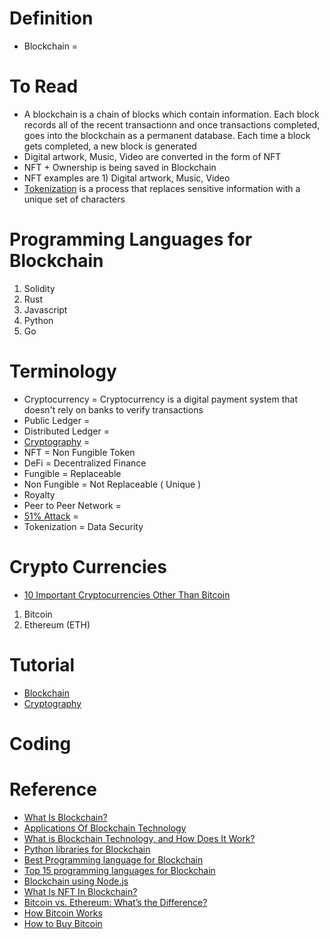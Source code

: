 # Definition
* Blockchain =

# To Read
* A blockchain is a chain of blocks which contain information. Each block records all of the recent transactionn and once transactions completed,  goes into the blockchain as a permanent database. Each time a block gets completed, a new block is generated
* Digital artwork, Music, Video are converted in the form of NFT
* NFT + Ownership is being saved in Blockchain
* NFT examples are 1) Digital artwork, Music, Video
* [Tokenization](https://blockchain.oodles.io/blog/blockchain-based-tokenization-essentials/) is a process that replaces sensitive information with a unique set of characters
# Programming Languages for Blockchain
1. Solidity
2. Rust
3. Javascript
4. Python
5. Go

# Terminology
* Cryptocurrency = Cryptocurrency is a digital payment system that doesn't rely on banks to verify transactions
* Public Ledger = 
* Distributed Ledger = 
* [Cryptography](https://www.tutorialspoint.com/cryptography/index.htm) = 
* NFT = Non Fungible Token
* DeFi = Decentralized Finance
* Fungible = Replaceable
* Non Fungible = Not Replaceable ( Unique )
* Royalty
* Peer to Peer Network = 
* [51% Attack](https://www.investopedia.com/terms/1/51-attack.asp) = 
* Tokenization = Data Security
# Crypto Currencies 
* [10 Important Cryptocurrencies Other Than Bitcoin](https://www.investopedia.com/tech/most-important-cryptocurrencies-other-than-bitcoin/)
1. Bitcoin
2. Ethereum (ETH)
# Tutorial
* [Blockchain](https://www.javatpoint.com/blockchain-tutorial)
* [Cryptography](https://www.tutorialspoint.com/cryptography/index.htm)
# Coding
# Reference
* [What Is Blockchain?](https://www.youtube.com/watch?v=0JuRzN6T70I)
* [Applications Of Blockchain Technology](https://www.youtube.com/watch?v=qcYI3l4i2I0&list=PLZoTAELRMXVO7HmmSCuP_RGBX1l84Rt1_&index=2)
* [What is Blockchain Technology, and How Does It Work?](https://www.youtube.com/watch?v=UZ0Yq4Lee34&list=PLZoTAELRMXVO7HmmSCuP_RGBX1l84Rt1_&index=3)
* [Python libraries for Blockchain](https://kandi.openweaver.com/collections/blockchain/python-blockchain)
* [Best Programming language for Blockchain](https://medium.com/duomly-blockchain-online-courses/which-programming-language-is-the-best-to-be-a-blockchain-developer-2cb288e14765)
* [Top 15 programming languages for Blockchain](https://appinventiv.com/blog/best-blockchain-programming-languages/)
* [Blockchain using Node.js](https://www.section.io/engineering-education/building-a-simple-cryptocurrency-blockchain/)
* [What Is NFT In Blockchain?](https://www.youtube.com/watch?v=If0NLAp3Idk)
* [Bitcoin vs. Ethereum: What’s the Difference?](https://www.investopedia.com/articles/investing/031416/bitcoin-vs-ethereum-driven-different-purposes.asp)
* [How Bitcoin Works](https://www.investopedia.com/news/how-bitcoin-works/)
* [How to Buy Bitcoin](https://www.investopedia.com/articles/investing/082914/basics-buying-and-investing-bitcoin.asp)





